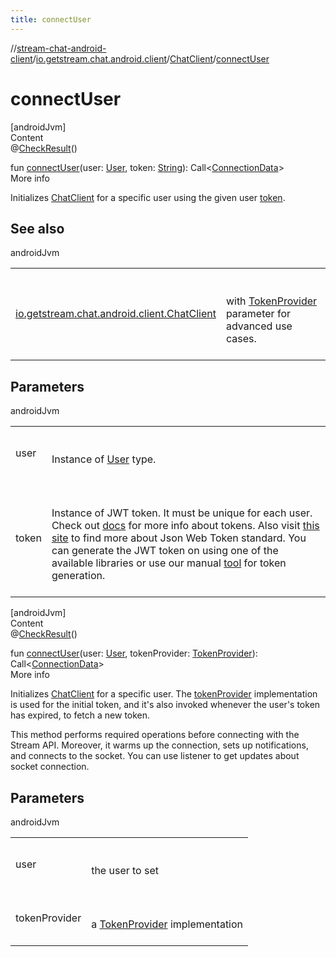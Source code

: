 ```yaml
---
title: connectUser
---
```

//[stream-chat-android-client](../../../index.md)/[io.getstream.chat.android.client](../index.md)/[ChatClient](index.md)/[connectUser](connectUser.md)



# connectUser  
[androidJvm]  
Content  
@[CheckResult](https://developer.android.com/reference/kotlin/androidx/annotation/CheckResult.html)()  
  
fun [connectUser](connectUser.md)(user: [User](../../io.getstream.chat.android.client.models/User/index.md), token: [String](https://kotlinlang.org/api/latest/jvm/stdlib/kotlin/-string/index.html)): Call&lt;[ConnectionData](../../io.getstream.chat.android.client.models/ConnectionData/index.md)&gt;  
More info  


Initializes [ChatClient](index.md) for a specific user using the given user [token](connectUser.md).



## See also  
  
androidJvm  
  
| | |
|---|---|
| <a name="io.getstream.chat.android.client/ChatClient/connectUser/#io.getstream.chat.android.client.models.User#kotlin.String/PointingToDeclaration/"></a>[io.getstream.chat.android.client.ChatClient](connectUser.md)| <a name="io.getstream.chat.android.client/ChatClient/connectUser/#io.getstream.chat.android.client.models.User#kotlin.String/PointingToDeclaration/"></a><br/><br/>with [TokenProvider](../../io.getstream.chat.android.client.token/TokenProvider/index.md) parameter for advanced use cases.<br/><br/>|
  


## Parameters  
  
androidJvm  
  
| | |
|---|---|
| <a name="io.getstream.chat.android.client/ChatClient/connectUser/#io.getstream.chat.android.client.models.User#kotlin.String/PointingToDeclaration/"></a>user| <a name="io.getstream.chat.android.client/ChatClient/connectUser/#io.getstream.chat.android.client.models.User#kotlin.String/PointingToDeclaration/"></a><br/><br/>Instance of [User](../../io.getstream.chat.android.client.models/User/index.md) type.<br/><br/>|
| <a name="io.getstream.chat.android.client/ChatClient/connectUser/#io.getstream.chat.android.client.models.User#kotlin.String/PointingToDeclaration/"></a>token| <a name="io.getstream.chat.android.client/ChatClient/connectUser/#io.getstream.chat.android.client.models.User#kotlin.String/PointingToDeclaration/"></a><br/><br/>Instance of JWT token. It must be unique for each user. Check out [docs](https://getstream.io/chat/docs/android/init_and_users/) for more info about tokens. Also visit [this site](https://jwt.io) to find more about Json Web Token standard. You can generate the JWT token on using one of the available libraries or use our manual [tool](https://getstream.io/chat/docs/react/token_generator/) for token generation.<br/><br/>|
  
  


[androidJvm]  
Content  
@[CheckResult](https://developer.android.com/reference/kotlin/androidx/annotation/CheckResult.html)()  
  
fun [connectUser](connectUser.md)(user: [User](../../io.getstream.chat.android.client.models/User/index.md), tokenProvider: [TokenProvider](../../io.getstream.chat.android.client.token/TokenProvider/index.md)): Call&lt;[ConnectionData](../../io.getstream.chat.android.client.models/ConnectionData/index.md)&gt;  
More info  


Initializes [ChatClient](index.md) for a specific user. The [tokenProvider](connectUser.md) implementation is used for the initial token, and it's also invoked whenever the user's token has expired, to fetch a new token.



This method performs required operations before connecting with the Stream API. Moreover, it warms up the connection, sets up notifications, and connects to the socket. You can use listener to get updates about socket connection.



## Parameters  
  
androidJvm  
  
| | |
|---|---|
| <a name="io.getstream.chat.android.client/ChatClient/connectUser/#io.getstream.chat.android.client.models.User#io.getstream.chat.android.client.token.TokenProvider/PointingToDeclaration/"></a>user| <a name="io.getstream.chat.android.client/ChatClient/connectUser/#io.getstream.chat.android.client.models.User#io.getstream.chat.android.client.token.TokenProvider/PointingToDeclaration/"></a><br/><br/>the user to set<br/><br/>|
| <a name="io.getstream.chat.android.client/ChatClient/connectUser/#io.getstream.chat.android.client.models.User#io.getstream.chat.android.client.token.TokenProvider/PointingToDeclaration/"></a>tokenProvider| <a name="io.getstream.chat.android.client/ChatClient/connectUser/#io.getstream.chat.android.client.models.User#io.getstream.chat.android.client.token.TokenProvider/PointingToDeclaration/"></a><br/><br/>a [TokenProvider](../../io.getstream.chat.android.client.token/TokenProvider/index.md) implementation<br/><br/>|
  
  



